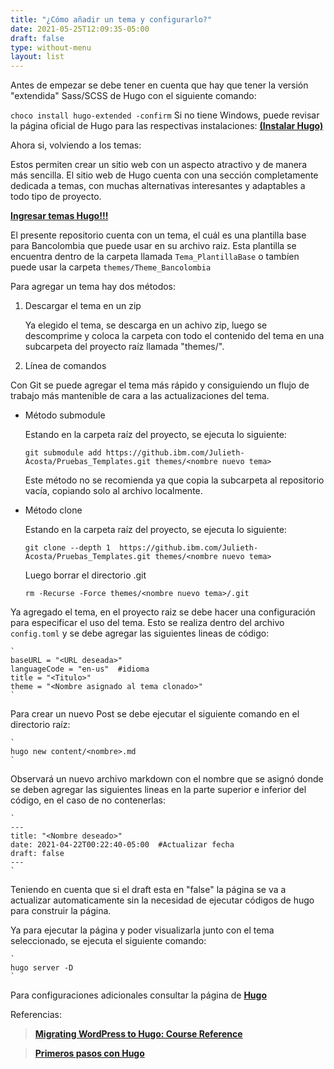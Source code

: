 ```yaml
---
title: "¿Cómo añadir un tema y configurarlo?"
date: 2021-05-25T12:09:35-05:00
draft: false
type: without-menu
layout: list
---
```


Antes de empezar se debe tener en 
cuenta que hay que tener la versión "extendida" Sass/SCSS de Hugo con el siguiente comando:

`
choco install hugo-extended -confirm
`
Si no tiene Windows, puede revisar la página oficial de Hugo para las respectivas instalaciones:
**[(Instalar Hugo)](https://gohugo.io/getting-started/installing/)**


Ahora si, volviendo a los temas: 

Estos permiten crear un sitio web con un aspecto atractivo y de manera más sencilla. El sitio web de Hugo cuenta con una sección completamente dedicada a temas, con muchas alternativas interesantes y adaptables a todo tipo de proyecto.


**[Ingresar temas Hugo!!!](https://themes.gohugo.io/)**

El presente repositorio cuenta con un tema, el cuál es una plantilla base para Bancolombia que puede usar en su archivo raiz. Esta plantilla se encuentra dentro de la carpeta llamada `Tema_PlantillaBase` o tambíen puede usar la carpeta `themes/Theme_Bancolombia`

Para agregar un tema hay dos métodos:

1. Descargar el tema en un zip

    Ya elegido el tema, se descarga en un achivo zip, luego se descomprime y coloca la carpeta con todo el contenido del tema en una subcarpeta del proyecto raíz llamada "themes/".

2. Línea de comandos

Con Git se puede agregar el tema más rápido y consiguiendo un flujo de trabajo más mantenible de cara a las actualizaciones del tema.

- Método submodule     

    Estando en la carpeta raíz del proyecto, se ejecuta lo siguiente:

    `
    git submodule add https://github.ibm.com/Julieth-Acosta/Pruebas_Templates.git themes/<nombre nuevo tema> 
    `

    Este método no se recomienda ya que copia la subcarpeta al repositorio vacía, copiando solo al archivo localmente.
    
- Método clone

    Estando en la carpeta raíz del proyecto, se ejecuta lo siguiente:

    `
    git clone --depth 1  https://github.ibm.com/Julieth-Acosta/Pruebas_Templates.git themes/<nombre nuevo tema>
    `

    Luego borrar el directorio .git

    `
    rm -Recurse -Force themes/<nombre nuevo tema>/.git
    `

Ya agregado el tema, en el proyecto raiz se debe hacer una configuración para especificar el uso del tema. Esto se realiza dentro del archivo `config.toml` y se debe agregar las siguientes lineas de código:

    `
    baseURL = "<URL deseada>"
    languageCode = "en-us"  #idioma
    title = "<Titulo>"
    theme = "<Nombre asignado al tema clonado>"
    `

Para crear un nuevo Post se debe ejecutar el siguiente comando en el directorio raíz:

    `
    hugo new content/<nombre>.md 
    `

Observará un nuevo archivo markdown con el nombre que se asignó donde se deben agregar las siguientes lineas en la parte superior e inferior del código, en el caso de no contenerlas:

    `
    ---
    title: "<Nombre deseado>"
    date: 2021-04-22T00:22:40-05:00  #Actualizar fecha
    draft: false
    ---
    `
Teniendo en cuenta que si el draft esta en "false" la página se va a actualizar automaticamente sin la necesidad de ejecutar códigos de hugo para construir la página.


Ya para ejecutar la página y poder visualizarla junto con el tema seleccionado, se ejecuta el siguiente comando:

    `
    hugo server -D
    `

Para configuraciones adicionales consultar la página de **[Hugo](https://gohugo.io/)**

Referencias:

>**[Migrating WordPress to Hugo: Course Reference](https://tygerbytes.github.io/wp2hugoref/#06-write-a-new-post-with-hugo)**

>**[Primeros pasos con Hugo](https://desarrolloweb.com/articulos/primeros-pasos-hugo)**





